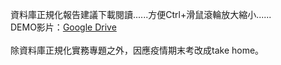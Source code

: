 資料庫正規化報告建議下載閱讀......方便Ctrl+滑鼠滾輪放大縮小......<br>
DEMO影片：[Google Drive](https://drive.google.com/file/d/1occt83yWT__cmEKuGZ14rTyVUBRDNY_D/view?usp=sharing)<br>
<br>
除資料庫正規化實務專題之外，因應疫情期末考改成take home。<br>

